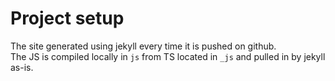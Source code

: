 # Project setup

The site generated using jekyll every time it is pushed on github.  
The JS is compiled locally in `js` from TS located in `_js` and pulled in by jekyll as-is.